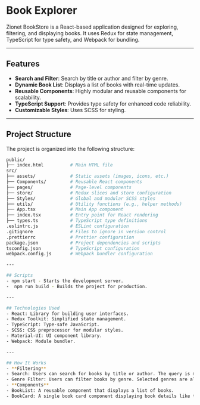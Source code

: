 # Book Explorer

Zionet BookStore is a React-based application designed for exploring, filtering, and displaying books. It uses Redux for state management, TypeScript for type safety, and Webpack for bundling.

---

## Features

- **Search and Filter**: Search by title or author and filter by genre.
- **Dynamic Book List**: Displays a list of books with real-time updates.
- **Reusable Components**: Highly modular and reusable components for scalability.
- **TypeScript Support**: Provides type safety for enhanced code reliability.
- **Customizable Styles**: Uses SCSS for styling.

---

## Project Structure

The project is organized into the following structure:

```bash
public/
├── index.html          # Main HTML file
src/
├── assets/             # Static assets (images, icons, etc.)
├── Components/         # Reusable React components
├── pages/              # Page-level components
├── store/              # Redux slices and store configuration
├── Styles/             # Global and modular SCSS styles
├── utils/              # Utility functions (e.g., helper methods)
├── App.tsx             # Main App component
├── index.tsx           # Entry point for React rendering
├── types.ts            # TypeScript type definitions
.eslintrc.js            # ESLint configuration
.gitignore              # Files to ignore in version control
.prettierrc             # Prettier configuration
package.json            # Project dependencies and scripts
tsconfig.json           # TypeScript configuration
webpack.config.js       # Webpack bundler configuration

---

## Scripts
- npm start - Starts the development server.
-  npm run build - Builds the project for production.

---

## Technologies Used
- React: Library for building user interfaces.
- Redux Toolkit: Simplified state management.
- TypeScript: Type-safe JavaScript.
- SCSS: CSS preprocessor for modular styles.
- Material-UI: UI component library.
- Webpack: Module bundler.

---

## How It Works
- **Filtering**
- Search: Users can search for books by title or author. The query is managed via Redux.
- Genre Filter: Users can filter books by genre. Selected genres are also managed in Redux.
- **Components**
- BookList: A reusable component that displays a list of books.
- BookCard: A single book card component displaying book details like title, author, genre, and cover image.
